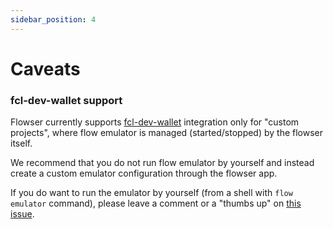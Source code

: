```yaml
---
sidebar_position: 4
---
```


# Caveats

### fcl-dev-wallet support
Flowser currently supports [fcl-dev-wallet](https://github.com/onflow/fcl-dev-wallet) integration only for "custom projects", where flow emulator is managed (started/stopped) by the flowser itself.

We recommend that you do not run flow emulator by yourself and instead create a custom emulator configuration through the flowser app.

If you do want to run the emulator by yourself (from a shell with `flow emulator` command), please leave a comment or a "thumbs up" on [this issue](https://github.com/onflowser/flowser/issues/72).
